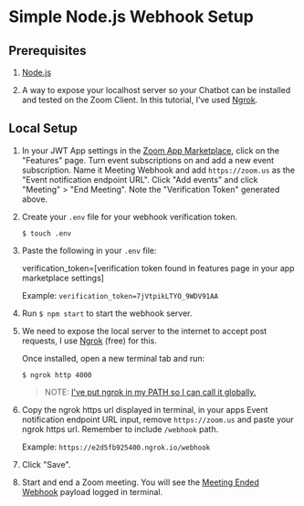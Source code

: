 # Simple Node.js Webhook Setup

## Prerequisites

1. [Node.js](https://nodejs.org)

1. A way to expose your localhost server so your Chatbot can be installed and tested on the Zoom Client. In this tutorial, I’ve used [Ngrok](https://ngrok.com).

## Local Setup

1. In your JWT App settings in the [Zoom App Marketplace](https://marketplace.zoom.us/), click on the "Features" page. Turn event subscriptions on and add a new event subscription. Name it Meeting Webhook and add `https://zoom.us` as the "Event notification endpoint URL". Click "Add events" and click "Meeting" > "End Meeting". Note the "Verification Token" generated above.

1. Create your `.env` file for your webhook verification token.

   `$ touch .env`

1. Paste the following in your `.env` file:

   verification_token=[verification token found in features page in your app marketplace settings]

   Example: `verification_token=7jVtpikLTYO_9WDV91AA`

1. Run `$ npm start` to start the webhook server.

1. We need to expose the local server to the internet to accept post requests, I use [Ngrok](https://ngrok.com) (free) for this.

   Once installed, open a new terminal tab and run:

   `$ ngrok http 4000`

   > NOTE: [I've put ngrok in my PATH so I can call it globally.](https://stackoverflow.com/a/36759493/6592510)

1. Copy the ngrok https url displayed in terminal, in your apps Event notification endpoint URL input, remove `https://zoom.us` and paste your ngrok https url. Remember to include `/webhook` path.

   Example: `https://e2d5fb925400.ngrok.io/webhook`

1. Click "Save".

1. Start and end a Zoom meeting. You will see the [Meeting Ended Webhook](https://marketplace.zoom.us/docs/api-reference/webhook-reference/meeting-events/meeting-ending) payload logged in terminal.
